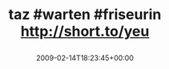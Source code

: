 ---
retweeted: false
source: <a href="http://twitter.com" rel="nofollow">Twitter Web Client</a>
entities:
  hashtags:
  - text: taz
    indices:
    - '0'
    - '4'
  - text: warten
    indices:
    - '5'
    - '12'
  - text: friseurin
    indices:
    - '13'
    - '23'
  symbols: []
  user_mentions: []
  urls: []
display_text_range:
- '0'
- '44'
favorite_count: '0'
id_str: '1210313824'
truncated: false
retweet_count: '0'
id: '1210313824'
created_at: Sat Feb 14 18:23:45 +0000 2009
favorited: false
full_text: "#taz #warten #friseurin  http://short.to/yeu"
lang: qme
tags:
- taz
- warten
- friseurin
- pesos/twitter
date: '2009-02-14T18:23:45+00:00'
src: https://twitter.com/bascht/status/1210313824
original_url: https://twitter.com/bascht/status/1210313824
type: twitter_tweet
text: "#taz #warten #friseurin  http://short.to/yeu"
title: 'taz #warten #friseurin  http://short.to/yeu

  '

---